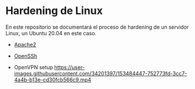 # Hardening de Linux

En este repositorio se documentará el proceso de hardening de un servidor Linux, un Ubuntu 20.04 en este caso.

+ [Apache2](Apache2/Apache2.md)
+ [OpenSSh](OpenSSH/SSH.md)

+ OpenVPN setup
https://user-images.githubusercontent.com/34201397/153484447-752773fd-3cc7-4a4b-b13e-cd30fcb566c9.mp4

